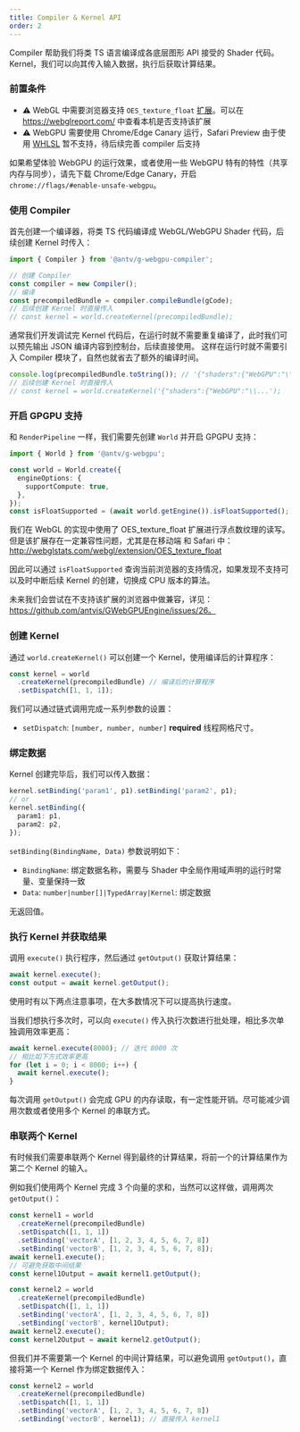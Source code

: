```yaml
---
title: Compiler & Kernel API
order: 2
---
```


Compiler 帮助我们将类 TS 语言编译成各底层图形 API 接受的 Shader 代码。Kernel，我们可以向其传入输入数据，执行后获取计算结果。

### 前置条件

- ⚠️ WebGL 中需要浏览器支持 `OES_texture_float` [扩展](https://developer.mozilla.org/en-US/docs/Web/API/OES_texture_float)。可以在 https://webglreport.com/ 中查看本机是否支持该扩展
- ⚠️ WebGPU 需要使用 Chrome/Edge Canary 运行，Safari Preview 由于使用 [WHLSL](https://webkit.org/blog/8482/web-high-level-shading-language/) 暂不支持，待后续完善 compiler 后支持

如果希望体验 WebGPU 的运行效果，或者使用一些 WebGPU 特有的特性（共享内存与同步），请先下载 Chrome/Edge Canary，开启 `chrome://flags/#enable-unsafe-webgpu`。

### 使用 Compiler

首先创建一个编译器，将类 TS 代码编译成 WebGL/WebGPU Shader 代码，后续创建 Kernel 时传入：

```typescript
import { Compiler } from '@antv/g-webgpu-compiler';

// 创建 Compiler
const compiler = new Compiler();
// 编译
const precompiledBundle = compiler.compileBundle(gCode);
// 后续创建 Kernel 时直接传入
// const kernel = world.createKernel(precompiledBundle);
```

通常我们开发调试完 Kernel 代码后，在运行时就不需要重复编译了，此时我们可以预先输出 JSON 编译内容到控制台，后续直接使用。
这样在运行时就不需要引入 Compiler 模块了，自然也就省去了额外的编译时间。

```typescript
console.log(precompiledBundle.toString()); // '{"shaders":{"WebGPU":"\\...'
// 后续创建 Kernel 时直接传入
// const kernel = world.createKernel('{"shaders":{"WebGPU":"\\...');
```

### 开启 GPGPU 支持

和 `RenderPipeline` 一样，我们需要先创建 `World` 并开启 GPGPU 支持：

```typescript
import { World } from '@antv/g-webgpu';

const world = World.create({
  engineOptions: {
    supportCompute: true,
  },
});
const isFloatSupported = (await world.getEngine()).isFloatSupported();
```

我们在 WebGL 的实现中使用了 OES_texture_float 扩展进行浮点数纹理的读写。但是该扩展存在一定兼容性问题，尤其是在移动端 和 Safari 中：http://webglstats.com/webgl/extension/OES_texture_float

因此可以通过 `isFloatSupported` 查询当前浏览器的支持情况，如果发现不支持可以及时中断后续 Kernel 的创建，切换成 CPU 版本的算法。

未来我们会尝试在不支持该扩展的浏览器中做兼容，详见：https://github.com/antvis/GWebGPUEngine/issues/26。

### 创建 Kernel

通过 `world.createKernel()` 可以创建一个 Kernel，使用编译后的计算程序：

```typescript
const kernel = world
  .createKernel(precompiledBundle) // 编译后的计算程序
  .setDispatch([1, 1, 1]);
```

我们可以通过链式调用完成一系列参数的设置：

- `setDispatch`: `[number, number, number]` **required** 线程网格尺寸。

### 绑定数据

Kernel 创建完毕后，我们可以传入数据：

```typescript
kernel.setBinding('param1', p1).setBinding('param2', p1);
// or
kernel.setBinding({
  param1: p1,
  param2: p2,
});
```

`setBinding(BindingName, Data)` 参数说明如下：

- `BindingName`: 绑定数据名称，需要与 Shader 中全局作用域声明的运行时常量、变量保持一致
- `Data`: `number|number[]|TypedArray|Kernel`: 绑定数据

无返回值。

### 执行 Kernel 并获取结果

调用 `execute()` 执行程序，然后通过 `getOutput()` 获取计算结果：

```typescript
await kernel.execute();
const output = await kernel.getOutput();
```

使用时有以下两点注意事项，在大多数情况下可以提高执行速度。

当我们想执行多次时，可以向 `execute()` 传入执行次数进行批处理，相比多次单独调用效率更高：

```typescript
await kernel.execute(8000); // 迭代 8000 次
// 相比如下方式效率更高
for (let i = 0; i < 8000; i++) {
  await kernel.execute();
}
```

每次调用 `getOutput()` 会完成 GPU 的内存读取，有一定性能开销。尽可能减少调用次数或者使用多个 Kernel 的串联方式。

### 串联两个 Kernel

有时候我们需要串联两个 Kernel 得到最终的计算结果，将前一个的计算结果作为第二个 Kernel 的输入。

例如我们使用两个 Kernel 完成 3 个向量的求和，当然可以这样做，调用两次 `getOutput()`：

```typescript
const kernel1 = world
  .createKernel(precompiledBundle)
  .setDispatch([1, 1, 1])
  .setBinding('vectorA', [1, 2, 3, 4, 5, 6, 7, 8])
  .setBinding('vectorB', [1, 2, 3, 4, 5, 6, 7, 8]);
await kernel1.execute();
// 可避免获取中间结果
const kernel1Output = await kernel1.getOutput();

const kernel2 = world
  .createKernel(precompiledBundle)
  .setDispatch([1, 1, 1])
  .setBinding('vectorA', [1, 2, 3, 4, 5, 6, 7, 8])
  .setBinding('vectorB', kernel1Output);
await kernel2.execute();
const kernel2Output = await kernel2.getOutput();
```

但我们并不需要第一个 Kernel 的中间计算结果，可以避免调用 `getOutput()`，直接将第一个 Kernel 作为绑定数据传入：

```typescript
const kernel2 = world
  .createKernel(precompiledBundle)
  .setDispatch([1, 1, 1])
  .setBinding('vectorA', [1, 2, 3, 4, 5, 6, 7, 8])
  .setBinding('vectorB', kernel1); // 直接传入 kernel1
```

